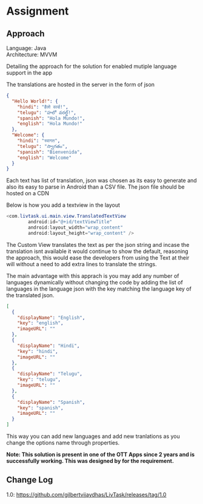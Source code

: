 # Assignment
## Approach

Language: Java <br>
Architecture: MVVM

Detailing the approach for the solution for enabled mutiple language support in the app

The translations are hosted in the server in the form of json 

```json
{
  "Hello World!": {
    "hindi": "हैलो वर्ल्ड!",
    "telugu": "హలో వరల్డ్!",
    "spanish": "Hola Mundo!",
    "english": "Hola Mundo!"
  },
  "Welcome": {
    "hindi": "स्वागत",
    "telugu": "స్వాగతం",
    "spanish": "Bienvenida",
    "english": "Welcome"
  }
}
```

Each text has list of translation, json was chosen as its easy to generate and also its easy to parse in Android than a CSV file. The json file should be hosted on a CDN

Below is how you add a textview in the layout 

```java
<com.livtask.ui.main.view.TranslatedTextView
        android:id="@+id/textViewTitle"
        android:layout_width="wrap_content"
        android:layout_height="wrap_content" />
```

The Custom View translates the text as per the json string and incase the translation isnt available it would continue to show the default, reasoning the approach, this would ease the developers from using the Text at their will without a need to add extra lines to translate the strings.

The main advantage with this apprach is you may add any number of languages dynamically without changing the code by adding the list of languages in the language json with the key matching the language key of the translated json. 

```json
[
  {
    "displayName": "English",
    "key": "english",
    "imageURL": ""
  },
  {
    "displayName": "Hindi",
    "key": "hindi",
    "imageURL": ""
  },
  {
    "displayName": "Telugu",
    "key": "telugu",
    "imageURL": ""
  },
  {
    "displayName": "Spanish",
    "key": "spanish",
    "imageURL": ""
  }
]
```

This way you can add new languages and add new tranlations as you change the options name through properties.


**Note: This solution is present in one of the OTT Apps since 2 years and is successfully working. This was designed by for the requirement.**

## Change Log

1.0: https://github.com/gilbertvijaydhas/LivTask/releases/tag/1.0
